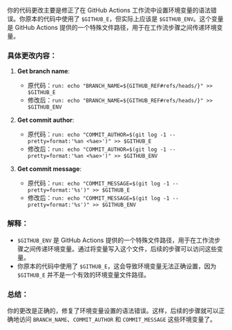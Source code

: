 你的代码更改主要是修正了在 GitHub Actions 工作流中设置环境变量的语法错误。你原本的代码中使用了 `$GITHUB_E`，但实际上应该是 `$GITHUB_ENV`。这个变量是 GitHub Actions 提供的一个特殊文件路径，用于在工作流步骤之间传递环境变量。

### 具体更改内容：
1. **Get branch name**:
   - 原代码：`run: echo "BRANCH_NAME=${GITHUB_REF#refs/heads/}" >> $GITHUB_E`
   - 修改后：`run: echo "BRANCH_NAME=${GITHUB_REF#refs/heads/}" >> $GITHUB_ENV`

2. **Get commit author**:
   - 原代码：`run: echo "COMMIT_AUTHOR=$(git log -1 --pretty=format:'%an <%ae>')" >> $GITHUB_E`
   - 修改后：`run: echo "COMMIT_AUTHOR=$(git log -1 --pretty=format:'%an <%ae>')" >> $GITHUB_ENV`

3. **Get commit message**:
   - 原代码：`run: echo "COMMIT_MESSAGE=$(git log -1 --pretty=format:'%s')" >> $GITHUB_E`
   - 修改后：`run: echo "COMMIT_MESSAGE=$(git log -1 --pretty=format:'%s')" >> $GITHUB_ENV`

### 解释：
- `$GITHUB_ENV` 是 GitHub Actions 提供的一个特殊文件路径，用于在工作流步骤之间传递环境变量。通过将变量写入这个文件，后续的步骤可以访问这些变量。
- 你原本的代码中使用了 `$GITHUB_E`，这会导致环境变量无法正确设置，因为 `$GITHUB_E` 并不是一个有效的环境变量文件路径。

### 总结：
你的更改是正确的，修复了环境变量设置的语法错误。这样，后续的步骤就可以正确地访问 `BRANCH_NAME`、`COMMIT_AUTHOR` 和 `COMMIT_MESSAGE` 这些环境变量了。